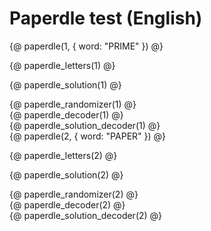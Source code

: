 # Paperdle test (English)

<div class="paperdle-row1" markdown="1">
{@ paperdle(1, { word: "PRIME" }) @}

{@ paperdle_letters(1) @}

{@ paperdle_solution(1) @}

</div>

<div class="paperdle-row2" markdown="1">
{@ paperdle_randomizer(1) @}
</div>

<div class="paperdle-row3" markdown="1">
{@ paperdle_decoder(1) @}
</div>

<div class="paperdle-row4" markdown="1">
{@ paperdle_solution_decoder(1) @}
</div>

<div class="page-break"></div>

<div class="paperdle-row1" markdown="1">
{@ paperdle(2, { word: "PAPER" }) @}

{@ paperdle_letters(2) @}

{@ paperdle_solution(2) @}

</div>

<div class="paperdle-row2" markdown="1">
{@ paperdle_randomizer(2) @}
</div>

<div class="paperdle-row3" markdown="1">
{@ paperdle_decoder(2) @}
</div>

<div class="paperdle-row4" markdown="1">
{@ paperdle_solution_decoder(2) @}
</div>
